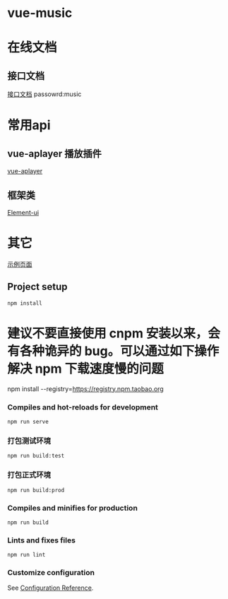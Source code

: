 # vue-music

# 在线文档

## 接口文档
[接口文档](https://www.showdoc.com.cn/1043208427970778) passowrd:music

# 常用api

## vue-aplayer 播放插件
[vue-aplayer](https://github.com/SevenOutman/vue-aplayer/blob/develop/docs/README.zh-CN.md)

## 框架类
[Element-ui](https://element.eleme.cn/#/zh-CN/component/installation)

# 其它
[示例页面](http://5sing.kugou.com/index.html)

## Project setup
```
npm install
```
# 建议不要直接使用 cnpm 安装以来，会有各种诡异的 bug。可以通过如下操作解决 npm 下载速度慢的问题
npm install --registry=https://registry.npm.taobao.org

### Compiles and hot-reloads for development
```
npm run serve
```

### 打包测试环境
```
npm run build:test
```


### 打包正式环境
```
npm run build:prod
```


### Compiles and minifies for production
```
npm run build
```

### Lints and fixes files
```
npm run lint
```

### Customize configuration
See [Configuration Reference](https://cli.vuejs.org/config/).
